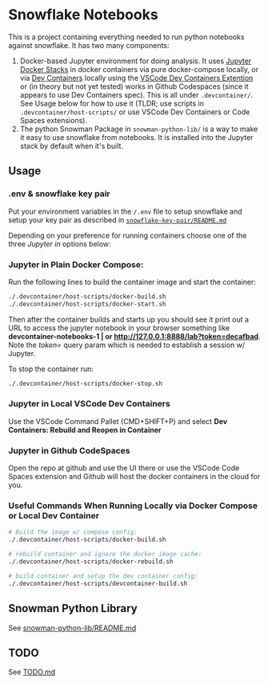 # Snowflake Notebooks

This is a project containing everything needed to run python notebooks against snowflake. It has two many components:

1. Docker-based Jupyter environment for doing analysis. It uses [Jupyter Docker Stacks](https://jupyter-docker-stacks.readthedocs.io/en/latest/index.html) in docker containers via pure docker-compose locally, or via [Dev Containers](https://containers.dev/) locally using the [VSCode Dev Containers Extention](https://marketplace.visualstudio.com/items?itemName=ms-vscode-remote.remote-containers) or (in theory but not yet tested) works in Github Codespaces (since it appears to use Dev Containers spec). This is all under `.devcontainer/`. See Usage below for how to use it (TLDR; use scripts in `.devcontainer/host-scripts/` or use VSCode Dev Containers or Code Spaces extensions).
2. The python Snowman Package in `snowman-python-lib/` is a way to make it easy to use snowflake from notebooks. It is installed into the Jupyter stack by default when it's built.

## Usage

### .env & snowflake key pair

Put your environment variables in the `/.env` file to setup snowflake and setup your key pair as described in [`snowflake-key-pair/README.md`](snowflake-key-pair/README.md)

Depending on your preference for running containers choose one of the three _Jupyter in_ options below:

### Jupyter in Plain Docker Compose:

Run the following lines to build the container image and start the container:

```sh
./.devcontainer/host-scripts/docker-build.sh
./.devcontainer/host-scripts/docker-start.sh
```

Then after the container builds and starts up you should see it print out a URL to access the jupyter notebook in your browser something like **devcontainer-notebooks-1 | or http://127.0.0.1:8888/lab?token=decafbad**. Note the _token=_ query param which is needed to establish a session w/ Jupyter.

To stop the container run:

```sh
./.devcontainer/host-scripts/docker-stop.sh
```

### Jupyter in Local VSCode Dev Containers

Use the VSCode Command Pallet (CMD+SHIFT+P) and select **Dev Containers: Rebuild and Reopen in Container**

### Jupyter in Github CodeSpaces

Open the repo at github and use the UI there or use the VSCode Code Spaces extension and Github will host the docker containers in the cloud for you.

### Useful Commands When Running Locally via Docker Compose or Local Dev Container

```sh
# Build the image w/ compose config:
./.devcontainer/host-scripts/docker-build.sh

# rebuild container and ignore the docker image cache:
./.devcontainer/host-scripts/docker-rebuild.sh

# build container and setup the dev container config:
./.devcontainer/host-scripts/devcontainer-build.sh
```

## Snowman Python Library

See [snowman-python-lib/README.md](snowman-python-lib/README.md)

## TODO

See [TODO.md](TODO.md)

